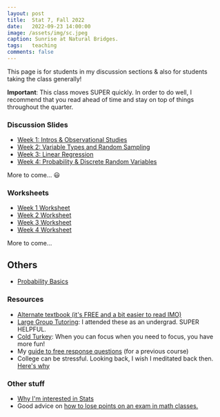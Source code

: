 ```yaml
---
layout: post
title:  Stat 7, Fall 2022
date:   2022-09-23 14:00:00
image: /assets/img/sc.jpeg
caption: Sunrise at Natural Bridges.
tags:   teaching
comments: false
---
```


This page is for students in my discussion sections & also for students taking the class generally!

**Important**:
This class moves SUPER quickly. In order to do well, I recommend that you read ahead of time and stay on top of things throughout the quarter.

### Discussion Slides

* [Week 1: Intros & Observational Studies](https://drive.google.com/open?id=1kWixubk9RdWOudzOZMPzVR1nVViMHcFn&authuser=shokawano5%40gmail.com&usp=drive_fs)
* [Week 2: Variable Types and Random Sampling](https://drive.google.com/open?id=1o4s2UwXvfS3hoQTnreAIrmhTrU35UHZt&authuser=shokawano5%40gmail.com&usp=drive_fs)
* [Week 3: Linear Regression](https://drive.google.com/open?id=1t1gyWW1wCRlUxdzF4V1csMesYI9lUdoJ&authuser=shokawano5%40gmail.com&usp=drive_fs)
* [Week 4: Probability & Discrete Random Variables](https://drive.google.com/open?id=1kIk5UCa4geF_9B8BFs6DPZhXRt-oXx8U&authuser=shokawano5%40gmail.com&usp=drive_fs)

More to come... 😃

### Worksheets

* [Week 1 Worksheet](https://drive.google.com/open?id=1knRu6w49vMTZyBmoPxB5ujj8_xTWxGOu&authuser=shokawano5%40gmail.com&usp=drive_fs)
* [Week 2 Worksheet](https://drive.google.com/open?id=1o7WU0qXf2g8o6sFsOjbViDA6bONDm4eM&authuser=shokawano5%40gmail.com&usp=drive_fs)
* [Week 3 Worksheet](https://drive.google.com/open?id=1t3ox2OlLXvXB0e1MVDGXOc9lqncCFKhV&authuser=shokawano5%40gmail.com&usp=drive_fs)
* [Week 4 Worksheet](https://drive.google.com/open?id=1ygGg6kmjUALQFB0YOIstndzCvsd5RviG&authuser=shokawano5%40gmail.com&usp=drive_fs)

More to come...

## Others
* [Probability Basics](https://drive.google.com/open?id=1yYQyg69UJETeKEDtlkiLiMTZC7R4rGMy&authuser=shokawano5%40gmail.com&usp=drive_fs)

### Resources

* [Alternate textbook (it's FREE and a bit easier to read IMO)](https://www.openintro.org/book/os/)
* [Large Group Tutoring](https://lss.ucsc.edu/lss-tutor-hub/index.html):  I attended these as an undergrad. SUPER HELPFUL.
* [Cold Turkey](https://getcoldturkey.com): When you can focus when you need to focus, you have more fun!
* My [guide to free response questions](https://docs.google.com/document/d/1By9wdjEfJBf5DEUG2yefmcLW2B6-doahrfiPbhy6STA/edit?usp=sharing) (for a previous course)
* College can be stressful. Looking back, I wish I meditated back then. [Here's why](https://sho-kawano.github.io/2021/09/27/why-meditate/)

### Other stuff
* [Why I'm interested in Stats](https://sho-kawano.github.io/2021/09/08/why-stats/)
* Good advice on [how to lose points on an exam in math classes.](http://acritch.com/losemarks/)
